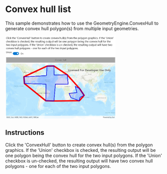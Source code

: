 # Convex hull list

This sample demonstrates how to use the GeometryEngine.ConvexHull to generate convex hull polygon(s) from multiple input geometries.

<img src="ConvexHullList.jpg" width="350"/>

## Instructions

Click the 'ConvexHull' button to create convex hull(s) from the polygon graphics. If the 'Union' checkbox is checked, the resulting output will be one polygon being the convex hull for the two input polygons. If the 'Union' checkbox is un-checked, the resulting output will have two convex hull polygons - one for each of the two input polygons.
